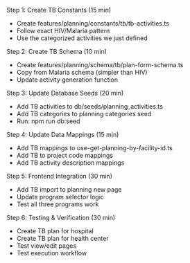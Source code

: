 Step 1: Create TB Constants (15 min)
- Create features/planning/constants/tb/tb-activities.ts
- Follow exact HIV/Malaria pattern
- Use the categorized activities we just defined

Step 2: Create TB Schema (10 min)
- Create features/planning/schema/tb/plan-form-schema.ts
- Copy from Malaria schema (simpler than HIV)
- Update activity generation function

Step 3: Update Database Seeds (20 min)
- Add TB activities to db/seeds/planning_activities.ts
- Add TB categories to planning categories seed
- Run: npm run db:seed

Step 4: Update Data Mappings (15 min)
- Add TB mappings to use-get-planning-by-facility-id.ts
- Add TB to project code mappings
- Add TB activity description mappings

Step 5: Frontend Integration (30 min)
- Add TB import to planning new page
- Update program selector logic
- Test all three programs work

Step 6: Testing & Verification (30 min)
- Create TB plan for hospital
- Create TB plan for health center
- Test view/edit pages
- Test execution workflow